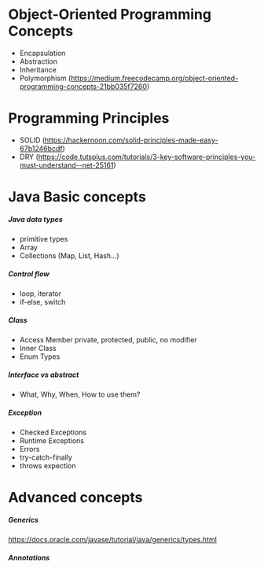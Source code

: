 # Object-Oriented Programming Concepts
* Encapsulation
* Abstraction
* Inheritance
* Polymorphism
(https://medium.freecodecamp.org/object-oriented-programming-concepts-21bb035f7260)

# Programming Principles
* SOLID (https://hackernoon.com/solid-principles-made-easy-67b1246bcdf)
* DRY (https://code.tutsplus.com/tutorials/3-key-software-principles-you-must-understand--net-25161)

# Java Basic concepts

##### Java data types
* primitive types
* Array
* Collections (Map, List, Hash...)
 
##### Control flow
* loop, iterator 
* if-else, switch

##### Class
* Access Member 
  private, protected, public, no modifier
* Inner Class
* Enum Types

##### Interface vs abstract
* What, Why, When, How to use them?

##### Exception
* Checked Exceptions
* Runtime Exceptions
* Errors
* try-catch-finally
* throws expection

# Advanced concepts
##### Generics 
https://docs.oracle.com/javase/tutorial/java/generics/types.html
##### Annotations


